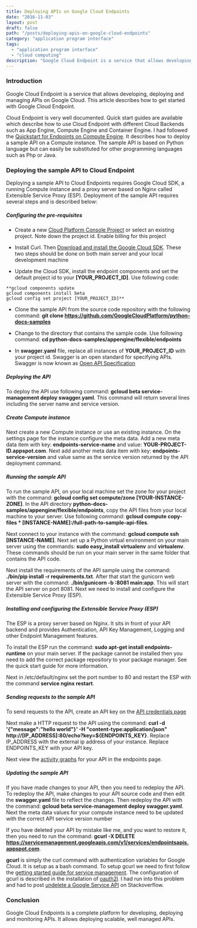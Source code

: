 ```yaml
---
title: Deploying APIs on Google Cloud Endpoints
date: "2016-11-03"
layout: post
draft: false
path: "/posts/deploying-apis-on-google-cloud-endpoints"
category: "application program interface"
tags:
  - "application program interface"
  - "cloud computing"
description: "Google Cloud Endpoint is a service that allows developing, deploying and managing APIs on Google Cloud. This article describes how to get started with Google Cloud Endpoint."
---
```


### Introduction
Google Cloud Endpoint is a service that allows developing, deploying and managing APIs on Google Cloud. This article describes how to get started with Google Cloud Endpoint.

Cloud Endpoint is very well documented. Quick start guides are available which describe how to use Cloud Endpoint with different Cloud Backends such as App Engine, Compute Engine and Container Engine. I had followed the [Quickstart for Endpoints on Compute Engine](https://cloud.google.com/endpoints/docs/quickstart-compute-engine). It describes how to deploy a sample API on a Compute instance. The sample API is based on Python language but can easily be substituted for other programming languages such as Php or Java.

### Deploying the sample API to Cloud Endpoint
Deploying a sample API to Cloud Endpoints requires Google Cloud SDK, a running Compute instance and a proxy server based on Nginx called Extensible Service Proxy (ESP). Deployment of the sample API requires several steps and is described below:

##### Configuring the pre-requisites

* Create a new [Cloud Platform Console Project](https://console.cloud.google.com/project) or select an existing project. Note down the project id. Enable billing for this project
* Install Curl. Then [Download and install the Google Cloud SDK](https://cloud.google.com/sdk/docs/quickstarts). These two steps should be done on both main server and your local development machine

* Update the Cloud SDK, install the endpoint components and set the default project id to your **[YOUR_PROJECT_ID]**. Use following code:

```
**gcloud components update
gcloud components install beta
gcloud config set project [YOUR_PROJECT_ID]**
```

* Clone the sample API from the source code repository with the following command:
**git clone https://github.com/GoogleCloudPlatform/python-docs-samples**

* Change to the directory that contains the sample code. Use following command:
**cd python-docs-samples/appengine/flexible/endpoints**

* In **swagger.yaml** file, replace all instances of **YOUR_PROJECT_ID** with your project id. Swagger is an open standard for specifying APIs. Swagger is now known as [Open API Specification](https://openapis.org/specification)

##### Deploying the API

To deploy the API use following command: **gcloud beta service-management deploy swagger.yaml**. This command will return several lines including the server name and service version.

##### Create Compute instance
Next create a new Compute instance or use an existing instance. On the settings page for the instance configure the meta data. Add a new meta data item with key: **endpoints-service-name** and value: **YOUR-PROJECT-ID.appspot.com**. Next add another meta data item with key: **endpoints-service-version** and value same as the service version returned by the API deployment command.

##### Running the sample API
To run the sample API, on your local machine set the zone for your project with the command: **gcloud config set compute/zone [YOUR-INSTANCE-ZONE]**. In the API directory **python-docs-samples/appengine/flexible/endpoints**, copy the API files from your local machine to your server. Use following command: **gcloud compute copy-files * [INSTANCE-NAME]:/full-path-to-sample-api-files**.

Next connect to your instance with the command: **gcloud compute ssh [INSTANCE-NAME]**. Next set up a Python virtual environment on your main server using the commands: **sudo easy_install virtualenv** and **virtualenv**. These commands should be run on your main server in the same folder that contains the API code.

Next install the requirements of the API sample using the command: **./bin/pip install -r requirements.txt**. After that start the gunicorn web server with the command: **./bin/gunicorn -b :8081 main:app**. This will start the API server on port 8081. Next we need to install and configure the Extensible Service Proxy (ESP).

##### Installing and configuring the Extensible Service Proxy (ESP)
The ESP is a proxy server based on Nginx. It sits in front of your API backend and provides Authentication, API Key Management, Logging and other Endpoint Management features.

To install the ESP run the command: **sudo apt-get install endpoints-runtime** on your main server. If the package cannot be installed then you need to add the correct package repository to your package manager. See the quick start guide for more information.

Next in /etc/default/nginx set the port number to 80 and restart the ESP with the command **service nginx restart**.

##### Sending requests to the sample API
To send requests to the API, create an API key on the [API credentials page](https://console.cloud.google.com/apis/credentials)

Next make a HTTP request to the API using the command: **curl -d '{"message":"hello world"}' -H "content-type:application/json" http://[IP_ADDRESS]:80/echo?key=${ENDPOINTS_KEY}**. Replace IP_ADDRESS with the external ip address of your instance. Replace ENDPOINTS_KEY with your API key.

Next view the [activity graphs](https://console.cloud.google.com/endpoints) for your API in the endpoints page.

##### Updating the sample API
If you have made changes to your API, then you need to redeploy the API. To redeploy the API, make changes to your API source code and then edit the **swagger.yaml** file to reflect the changes. Then redeploy the API with the command: **gcloud beta service-management deploy swagger.yaml**. Next the meta data values for your compute instance need to be updated with the correct API service version number

If you have deleted your API by mistake like me, and you want to restore it, then you need to run the command: **gcurl -X DELETE https://servicemanagement.googleapis.com/v1/services/endpointsapis.appspot.com**.

**gcurl** is simply the curl command with authentication variables for Google Cloud. It is setup as a bash command. To setup gcurl we need to first follow the [getting started guide for service management](https://cloud.google.com/service-management/getting-started). The configuration of gcurl is described in the installation of [oauth2l](https://github.com/google/oauth2l). I had run into this problem and had to post [undelete a Google Service API](http://stackoverflow.com/questions/39846232/how-to-undelete-a-google-api-service) on Stackoverflow.

### Conclusion
Google Cloud Endpoints is a complete platform for developing, deploying and monitoring APIs. It allows deploying scalable, well managed APIs.
